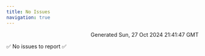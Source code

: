 ```yaml
---
title: No Issues
navigation: true
---
```


<p style="text-align:right;color:#cccs">
Generated Sun, 27 Oct 2024 21:41:47 GMT
</p>
<p>✅ No issues to report ✅</p>



